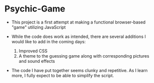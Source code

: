 # Psychic-Game

- This project is a first attempt at making a functional browser-based "game" utilizing JavaScript

- While the code does work as intended, there are several additions I would like to add in the coming days:
    1. Improved CSS
    2. A theme to the guessing game along with corresponding pictures and sound effects

- The code I have put together seems clunky and repetitive.  As I learn more, I fully expect to be able to simplify the script.